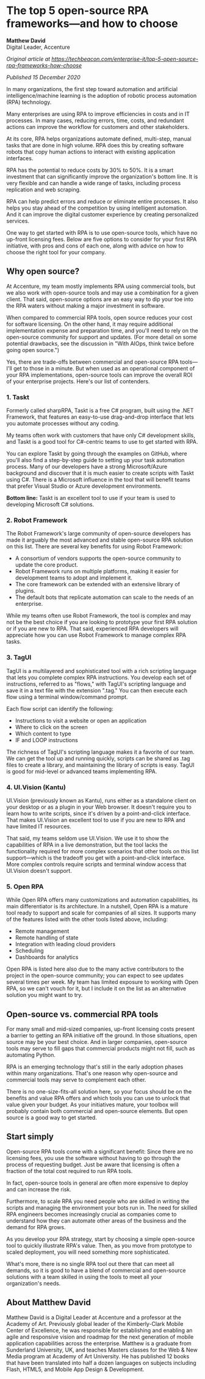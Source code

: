 # The top 5 open-source RPA frameworks—and how to choose

**Matthew David**  
Digital Leader, Accenture

_Original article at https://techbeacon.com/enterprise-it/top-5-open-source-rpa-frameworks-how-choose_

_Published 15 December 2020_


In many organizations, the first step toward automation and artificial intelligence/machine learning is the adoption of robotic process automation (RPA) technology.

Many enterprises are using RPA to improve efficiencies in costs and in IT processes. In many cases, reducing errors, time, costs, and redundant actions can improve the workflow for customers and other stakeholders.

At its core, RPA helps organizations automate defined, multi-step, manual tasks that are done in high volume. RPA does this by creating software robots that copy human actions to interact with existing application interfaces.

RPA has the potential to reduce costs by 30% to 50%. It is a smart investment that can significantly improve the organization's bottom line. It is very flexible and can handle a wide range of tasks, including process replication and web scraping.

RPA can help predict errors and reduce or eliminate entire processes. It also helps you stay ahead of the competition by using intelligent automation. And it can improve the digital customer experience by creating personalized services.

One way to get started with RPA is to use open-source tools, which have no up-front licensing fees. Below are five options to consider for your first RPA initiative, with pros and cons of each one, along with advice on how to choose the right tool for your company.

## Why open source?

At Accenture, my team mostly implements RPA using commercial tools, but we also work with open-source tools and may use a combination for a given client. That said, open-source options are an easy way to dip your toe into the RPA waters without making a major investment in software.

When compared to commercial RPA tools, open source reduces your cost for software licensing. On the other hand, it may require additional implementation expense and preparation time, and you'll need to rely on the open-source community for support and updates. (For more detail on some potential drawbacks, see the discussion in "With AIOps, think twice before going open source.")

Yes, there are trade-offs between commercial and open-source RPA tools—I'll get to those in a minute. But when used as an operational component of your RPA implementations, open-source tools can improve the overall ROI of your enterprise projects. Here's our list of contenders.

### 1. Taskt

Formerly called sharpRPA, Taskt is a free C# program, built using the .NET Framework, that features an easy-to-use drag-and-drop interface that lets you automate processes without any coding.

My teams often work with customers that have only C# development skills, and Taskt is a good tool for C#-centric teams to use to get started with RPA.

You can explore Taskt by going through the examples on GitHub, where you'll also find a step-by-step guide to setting up your task automation process. Many of our developers have a strong Microsoft/Azure background and discover that it is much easier to create scripts with Taskt using C#. There is a Microsoft influence in the tool that will benefit teams that prefer Visual Studio or Azure development environments.

**Bottom line:** Taskt is an excellent tool to use if your team is used to developing Microsoft C# solutions.

### 2. Robot Framework

The Robot Framework's large community of open-source developers has made it arguably the most advanced and stable open-source RPA solution on this list. There are several key benefits for using Robot Framework:

- A consortium of vendors supports the open-source community to update the core product.
- Robot Framework runs on multiple platforms, making it easier for development teams to adopt and implement it.
- The core framework can be extended with an extensive library of plugins.
- The default bots that replicate automation can scale to the needs of an enterprise.

While my teams often use Robot Framework, the tool is complex and may not be the best choice if you are looking to prototype your first RPA solution or if you are new to RPA. That said, experienced RPA developers will appreciate how you can use Robot Framework to manage complex RPA tasks.

### 3. TagUI

TagUI is a multilayered and sophisticated tool with a rich scripting language that lets you complete complex RPA instructions. You develop each set of instructions, referred to as "flows," with TagUI's scripting language and save it in a text file with the extension ".tag." You can then execute each flow using a terminal window/command prompt.

Each flow script can identify the following:

- Instructions to visit a website or open an application
- Where to click on the screen
- Which content to type
- IF and LOOP instructions

The richness of TagUI's scripting language makes it a favorite of our team. We can get the tool up and running quickly, scripts can be shared as .tag files to create a library, and maintaining the library of scripts is easy. TagUI is good for mid-level or advanced teams implementing RPA.

### 4. UI.Vision (Kantu)

UI.Vision (previously known as Kantu), runs either as a standalone client on your desktop or as a plugin in your Web browser. It doesn't require you to learn how to write scripts, since it's driven by a point-and-click interface. That makes UI.Vision an excellent tool to use if you are new to RPA and have limited IT resources.

That said, my teams seldom use UI.Vision. We use it to show the capabilities of RPA in a live demonstration, but the tool lacks the functionality required for more complex scenarios that other tools on this list support—which is the tradeoff you get with a point-and-click interface. More complex controls require scripts and terminal window access that UI.Vision doesn't support.

### 5. Open RPA

While Open RPA offers many customizations and automation capabilities, its main differentiator is its architecture. In a nutshell, Open RPA is a mature tool ready to support and scale for companies of all sizes. It supports many of the features listed with the other tools listed above, including:

- Remote management
- Remote handling of state
- Integration with leading cloud providers
- Scheduling
- Dashboards for analytics

Open RPA is listed here also due to the many active contributors to the project in the open-source community; you can expect to see updates several times per week. My team has limited exposure to working with Open RPA, so we can't vouch for it, but I include it on the list as an alternative solution you might want to try.

## Open-source vs. commercial RPA tools

For many small and mid-sized companies, up-front licensing costs present a barrier to getting an RPA initiative off the ground. In those situations, open source may be your best choice. And in larger companies, open-source tools may serve to fill gaps that commercial products might not fill, such as automating Python.

RPA is an emerging technology that's still in the early adoption phases within many organizations. That's one reason why open-source and commercial tools may serve to complement each other.

There is no one-size-fits-all solution here, so your focus should be on the benefits and value RPA offers and which tools you can use to unlock that value given your budget. As your initiatives mature, your toolbox will probably contain both commercial and open-source elements. But open source is a good way to get started.

## Start simply

Open-source RPA tools come with a significant benefit: Since there are no licensing fees, you use the software without having to go through the process of requesting budget. Just be aware that licensing is often a fraction of the total cost required to run RPA tools.

In fact, open-source tools in general are often more expensive to deploy and can increase the risk.

Furthermore, to scale RPA you need people who are skilled in writing the scripts and managing the environment your bots run in. The need for skilled RPA engineers becomes increasingly crucial as companies come to understand how they can automate other areas of the business and the demand for RPA grows.

As you develop your RPA strategy, start by choosing a simple open-source tool to quickly illustrate RPA's value. Then, as you move from prototype to scaled deployment, you will need something more sophisticated.

What's more, there is no single RPA tool out there that can meet all demands, so it is good to have a blend of commercial and open-source solutions with a team skilled in using the tools to meet all your organization's needs.

## About Matthew David

Matthew David is a Digital Leader at Accenture and a professor at the Academy of Art. Previously global leader of the Kimberly-Clark Mobile Center of Excellence, he was responsible for establishing and enabling an agile and responsive vision and roadmap for the next generation of mobile application capabilities across the enterprise. Matthew is a graduate from Sunderland University, UK, and teaches Masters classes for the Web & New Media program at Academy of Art University. He has published 12 books that have been translated into half a dozen languages on subjects including Flash, HTML5, and Mobile App Design & Development.